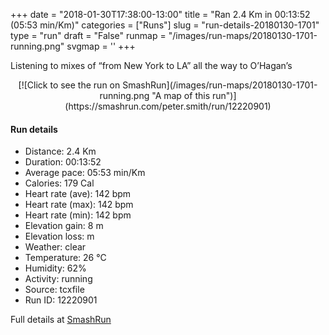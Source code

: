 +++
date = "2018-01-30T17:38:00-13:00"
title = "Ran 2.4 Km in 00:13:52 (05:53 min/Km)"
categories = ["Runs"]
slug = "run-details-20180130-1701"
type = "run"
draft = "False"
runmap = "/images/run-maps/20180130-1701-running.png"
svgmap = '<polyline points="47 100, 47 99, 49 96, 50 96, 51 95, 51 95, 52 90, 54 86, 54 85, 56 81, 56 80, 55 80, 52 80, 51 80, 48 79, 46 78, 46 78, 45 77, 45 76, 45 74, 44 71, 44 68, 42 65, 42 62, 42 59, 41 58, 41 57, 43 55, 44 51, 47 47, 48 45, 49 43, 50 41, 51 38, 53 35, 54 32, 55 31, 56 30, 57 27, 57 27, 57 26, 56 25, 53 24, 52 23, 51 23, 53 18, 54 15, 54 14, 54 12, 55 10, 57 5, 58 2, 59 0">'
+++

Listening to mixes of “from New York to LA” all the way to O’Hagan’s 

<!--more-->

<center>
[![Click to see the run on SmashRun](/images/run-maps/20180130-1701-running.png "A map of this run")](https://smashrun.com/peter.smith/run/12220901)
</center>

#### Run details

* Distance: 2.4 Km
* Duration: 00:13:52
* Average pace: 05:53 min/Km
* Calories: 179 Cal
* Heart rate (ave): 142 bpm
* Heart rate (max): 142 bpm
* Heart rate (min): 142 bpm
* Elevation gain: 8 m
* Elevation loss:  m
* Weather: clear
* Temperature: 26 &deg;C
* Humidity: 62%
* Activity: running
* Source: tcxfile
* Run ID: 12220901

Full details at [SmashRun](https://smashrun.com/peter.smith/run/12220901)